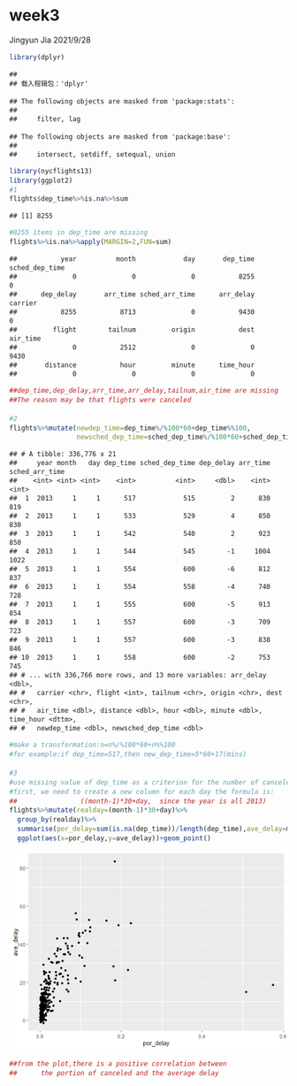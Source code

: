 week3
================
Jingyun Jia
2021/9/28

``` r
library(dplyr)
```

    ## 
    ## 载入程辑包：'dplyr'

    ## The following objects are masked from 'package:stats':
    ## 
    ##     filter, lag

    ## The following objects are masked from 'package:base':
    ## 
    ##     intersect, setdiff, setequal, union

``` r
library(nycflights13)
library(ggplot2)
#1
flights$dep_time%>%is.na%>%sum
```

    ## [1] 8255

``` r
#8255 items in dep_time are missing
flights%>%is.na%>%apply(MARGIN=2,FUN=sum)  
```

    ##           year          month            day       dep_time sched_dep_time 
    ##              0              0              0           8255              0 
    ##      dep_delay       arr_time sched_arr_time      arr_delay        carrier 
    ##           8255           8713              0           9430              0 
    ##         flight        tailnum         origin           dest       air_time 
    ##              0           2512              0              0           9430 
    ##       distance           hour         minute      time_hour 
    ##              0              0              0              0

``` r
##dep_time,dep_delay,arr_time,arr_delay,tailnum,air_time are missing
##The reason may be that flights were canceled

#2
flights%>%mutate(newdep_time=dep_time%/%100*60+dep_time%%100,
                 newsched_dep_time=sched_dep_time%/%100*60+sched_dep_time%%10)
```

    ## # A tibble: 336,776 x 21
    ##     year month   day dep_time sched_dep_time dep_delay arr_time sched_arr_time
    ##    <int> <int> <int>    <int>          <int>     <dbl>    <int>          <int>
    ##  1  2013     1     1      517            515         2      830            819
    ##  2  2013     1     1      533            529         4      850            830
    ##  3  2013     1     1      542            540         2      923            850
    ##  4  2013     1     1      544            545        -1     1004           1022
    ##  5  2013     1     1      554            600        -6      812            837
    ##  6  2013     1     1      554            558        -4      740            728
    ##  7  2013     1     1      555            600        -5      913            854
    ##  8  2013     1     1      557            600        -3      709            723
    ##  9  2013     1     1      557            600        -3      838            846
    ## 10  2013     1     1      558            600        -2      753            745
    ## # ... with 336,766 more rows, and 13 more variables: arr_delay <dbl>,
    ## #   carrier <chr>, flight <int>, tailnum <chr>, origin <chr>, dest <chr>,
    ## #   air_time <dbl>, distance <dbl>, hour <dbl>, minute <dbl>, time_hour <dttm>,
    ## #   newdep_time <dbl>, newsched_dep_time <dbl>

``` r
#make a transformation:n=n%/%100*60+n%%100
#for example:if dep_time=517,then new_dep_time=5*60+17(mins)

#3
#use missing value of dep_time as a criterion for the number of canceled flights
#first, we need to create a new column for each day the formula is:
##                ((month-1)*30+day,  since the year is all 2013)
flights%>%mutate(realday=(month-1)*30+day)%>%
  group_by(realday)%>%
  summarise(por_delay=sum(is.na(dep_time))/length(dep_time),ave_delay=mean(dep_delay,na.rm=1))%>%
  ggplot(aes(x=por_delay,y=ave_delay))+geom_point()
```

![](week3_files/figure-gfm/unnamed-chunk-1-1.png)<!-- -->

``` r
##from the plot,there is a positive correlation between 
##      the portion of canceled and the average delay
```
